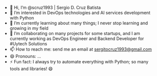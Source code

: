 - 👋 Hi, I’m @scruz1993 | Sergio D. Cruz Batista
- 👀 I’m interested in DevOps technologies and AI services development with Python
- 🌱 I’m currently learning about many things; I never stop learning and growing in my field
- 💞️ I’m collaborating on many projects for some startups, and I am currently working as DevOps Engineer and Backend Developer for #Uytech Solutions
- 📫 How to reach me: send me an email at sergitocruz1993@gmail.com
- 😄 Pronouns: ...
- ⚡ Fun fact: I always try to automate everything with Python; so many tools and libraries! 😄

<!---
scruz1993/scruz1993 is a ✨ special ✨ repository because its `README.md` (this file) appears on your GitHub profile.
You can click the Preview link to take a look at your changes.
--->
